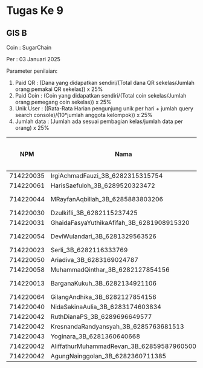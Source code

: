 # Tugas Ke 9

## GIS B
Coin : SugarChain

Per : 03 Januari 2025

Parameter penilaian:
1. Paid QR : (Dana yang didapatkan sendiri/(Total dana QR sekelas/Jumlah orang pemakai QR sekelas))  x  25%
2. Paid Coin : (Coin yang didapatkan sendiri/(Total coin sekelas/Jumlah orang pemegang coin sekelas))  x  25%
3. Unik User : ((Rata-Rata Harian pengunjung unik per hari + jumlah query search console)/(10*jumlah anggota kelompok)) x 25%
4. Jumlah data : (Jumlah ada sesuai pembagian kelas/jumlah data per orang) x 25%


| NPM | Nama | Paid QR | Paid Coin | Unik User / Hari |Nama Kab/Kot | Nama Kecamatan | Jumlah Data | 
|----------|----------|----------|----------|----------|----------|----------|----------|
| 714220035 | IrgiAchmadFauzi_3B_6282315315754   | 0 | 358.849 | - | - | Sukasari| 0 |
| 714220061 | HarisSaefuloh_3B_6289520323472   | 0 | 272.106 | - | - | Rancasari | 0 |
| 714220044 | MRayfanAqbillah_3B_6285883803206   | 0 | 385.772 | - | - | Babakan Ciparay | 0 |
| 714220030 | Dzulkifli_3B_6282115237425   | 0 | 897.977 | - | - | Cibiru | 0 |
| 714220031 | GhaidaFasyaYuthikaAfifah_3B_6281908915320   | 0 | 735.399 | - | - | - | 0 |
| 714220054 | DeviWulandari_3B_6281329563526   | 0 | 701.738 | - | - | cibeuying kaler | 0 |
| 714220023 | Serli_3B_6282116333769   | 0 | 2.495 | - | - | Arcamanik | 0 |
| 714220050 | Ariadiva_3B_6283169024787   | 0 | 41.291 | - | - | sukasari | 0 |
| 714220058 | MuhammadQinthar_3B_6282127854156   | 0 | 76.106 | - | - | - | 0 |
| 714220013 | BarganaKukuh_3B_6282134921106   | 0 | 53.029 | - | - | Bandung Wetan | 0 |
| 714220064 | GilangAndhika_3B_6282127854156   | 0 | 229.676 | - | - | Antapani | 0 |
| 714220040 | NidaSakinaAulia_3B_6283174603834   | 0 | 546.682 | - | - | Cicendo | 0 |
| 714220042 | RuthDianaPS_3B_6289696649577   | 0 | 145.263 | - | - |  Buah Batu | 0 |
| 714220042 | KresnandaRandyansyah_3B_6285763681513   | 0 | 4.831 | - | - | - | 0 |
| 714220043 | Yoginara_3B_6281360640668  | 0 | 4.838 | - | - | - | 0 |
| 714220042 | AliffathurMuhammadRevan_3B_62859587960500   | 0 | 0 | - | - | Sukajadi | 0 |
| 714220042 | AgungNainggolan_3B_6282360711385   | 0 | 0 | - | - | Cidadap | 0 |

